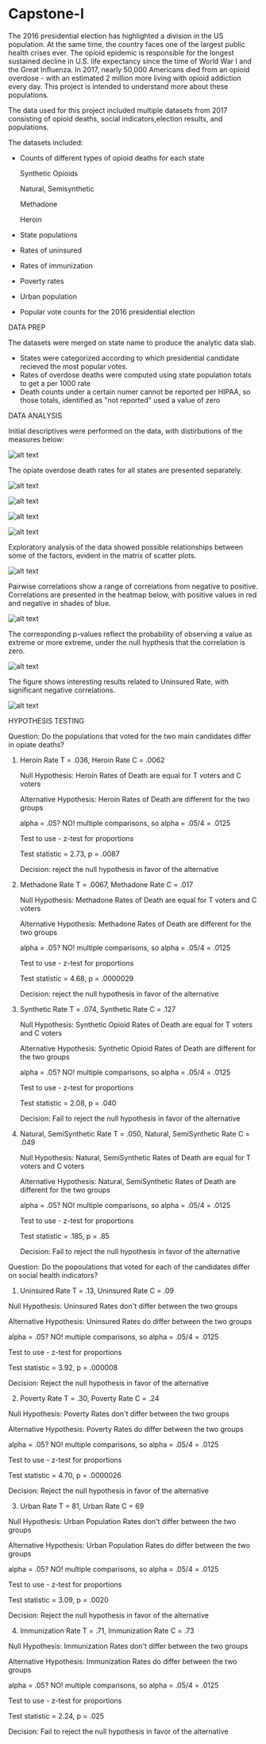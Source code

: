 

# Capstone-I

The 2016 presidential election has highlighted a division in the US population. At the same time, the country faces one of the largest public health crises ever. The opioid epidemic is responsible for the longest sustained decline in U.S. life expectancy since the time of World War I and the Great Influenza. In 2017, nearly 50,000 Americans died from an opioid overdose - with an estimated 2 million more living with opioid addiction every day. This project is intended to understand more about these populations.

The data used for this project included multiple datasets from 2017 consisting of opioid deaths, social indicators,election results, and populations.

The datasets included:
  - Counts of different types of opioid deaths for each state 
      
      Synthetic Opioids
      
      Natural, Semisynthetic 
      
      Methadone 
      
      Heroin
      
  - State populations 
  - Rates of uninsured 
  - Rates of immunization
  - Poverty rates 
  - Urban population
  - Popular vote counts for the 2016 presidential election
 
DATA PREP
  
The datasets were merged on state name to produce the analytic data slab. 

  - States were categorized according to which presidential candidate recieved the most popular votes.
  - Rates of overdose deaths were computed using state population totals to get a per 1000 rate
  - Death counts under a certain numer cannot be reported per HIPAA, so those totals, identified as "not reported" used a value of zero

DATA ANALYSIS

Initial descriptives were performed on the data, with distirbutions of the measures below:

![alt text](https://github.com/njnagel/Capstone-I/blob/master/img/vardists.png)


The opiate overdose death rates for all states are presented separately.

![alt text](https://github.com/njnagel/Capstone-I/blob/master/img/HeroinbyState.png)

![alt text](https://github.com/njnagel/Capstone-I/blob/master/img/MethbyState.png)

![alt text](https://github.com/njnagel/Capstone-I/blob/master/img/SynthbyState.png)

![alt text](https://github.com/njnagel/Capstone-I/blob/master/img/NatSemibyState.png)


Exploratory analysis of the data showed possible relationships between some of the factors, evident in the matrix of scatter plots.


![alt text](https://github.com/njnagel/Capstone-I/blob/master/img/scattermatrixreducednum.png)




Pairwise correlations show a range of correlations from negative to positive. Correlations are presented in the heatmap below, with positive values in red and negative in shades of blue.



![alt text](https://github.com/njnagel/Capstone-I/blob/master/img/corrheatmapwnums.png)


The corresponding p-values reflect the probability of observing a value as extreme or more extreme, under the null hypthesis that the correlation is zero. 


![alt text](https://github.com/njnagel/Capstone-I/blob/master/img/corrheatmapwpvalues.png)


The figure shows interesting results related to Uninsured Rate, with significant negative correlations. 

![alt text](https://github.com/njnagel/Capstone-I/blob/master/img/Uninsrateopiates.png)


HYPOTHESIS TESTING

Question: Do the populations that voted for the two main candidates differ in opiate deaths?

1.  Heroin Rate T = .036, Heroin Rate C = .0062

    Null Hypothesis: Heroin Rates of Death are equal for T voters and C voters
    
    Alternative Hypothesis: Heroin Rates of Death are different for the two groups
    
    alpha = .05? NO! multiple comparisons, so alpha = .05/4 = .0125
    
    Test to use - z-test for proportions
    
    Test statistic = 2.73, p = .0087
    
    Decision: reject the null hypothesis in favor of the alternative
    
2. Methadone Rate T = .0067, Methadone Rate C = .017


    Null Hypothesis: Methadone Rates of Death are equal for T voters and C voters
    
    Alternative Hypothesis: Methadone Rates of Death are different for the two groups
    
    alpha = .05? NO! multiple comparisons, so alpha = .05/4 = .0125
    
    Test to use - z-test for proportions
    
    Test statistic = 4.68, p = .0000029
    
    Decision: reject the null hypothesis in favor of the alternative
    
3. Synthetic Rate T = .074, Synthetic Rate C = .127    


    Null Hypothesis: Synthetic Opioid Rates of Death are equal for T voters and C voters
    
    Alternative Hypothesis: Synthetic Opioid Rates of Death are different for the two groups
    
    alpha = .05? NO! multiple comparisons, so alpha = .05/4 = .0125
    
    Test to use - z-test for proportions
    
    Test statistic = 2.08, p = .040
    
    Decision: Fail to reject the null hypothesis in favor of the alternative
    
4. Natural, SemiSynthetic Rate T = .050, Natural, SemiSynthetic Rate C = .049 


    Null Hypothesis: Natural, SemiSynthetic Rates of Death are equal for T voters and C voters
    
    Alternative Hypothesis: Natural, SemiSynthetic Rates of Death are different for the two groups
    
    alpha = .05? NO! multiple comparisons, so alpha = .05/4 = .0125
    
    Test to use - z-test for proportions
    
    Test statistic = .185, p = .85
    
    Decision: Fail to reject the null hypothesis in favor of the alternative
  
Question: Do the popoulations that voted for each of the candidates differ on social health indicators?

1. Uninsured Rate T = .13, Uninsured Rate C = .09

  Null Hypothesis: Uninsured Rates don't differ between the two groups
  
  Alternative Hypothesis: Uninsured Rates do differ between the two groups
  
  alpha = .05? NO! multiple comparisons, so alpha = .05/4 = .0125
  
  Test to use - z-test for proportions
  
  Test statistic = 3.92, p = .000008
  
  Decision: Reject the null hypothesis in favor of the alternative
  
2. Poverty Rate T = .30, Poverty Rate C = .24

  Null Hypothesis: Poverty Rates don't differ between the two groups
  
  Alternative Hypothesis: Poverty Rates do differ between the two groups
  
  alpha = .05? NO! multiple comparisons, so alpha = .05/4 = .0125
  
  Test to use - z-test for proportions
  
  Test statistic = 4.70, p = .0000026
  
  Decision: Reject the null hypothesis in favor of the alternative  
  
3. Urban Rate T = 81, Urban Rate C = 69

  Null Hypothesis: Urban Population Rates don't differ between the two groups
  
  Alternative Hypothesis: Urban Population Rates do differ between the two groups
  
  alpha = .05? NO! multiple comparisons, so alpha = .05/4 = .0125
  
  Test to use - z-test for proportions
  
  Test statistic = 3.09, p = .0020
  
  Decision: Reject the null hypothesis in favor of the alternative  
  
4. Immunization Rate T = .71, Immunization Rate C = .73

  Null Hypothesis: Immunization Rates don't differ between the two groups
  
  Alternative Hypothesis: Immunization Rates do differ between the two groups
  
  alpha = .05? NO! multiple comparisons, so alpha = .05/4 = .0125
  
  Test to use - z-test for proportions
  
  Test statistic = 2.24, p = .025
  
  Decision: Fail to reject the null hypothesis in favor of the alternative  


